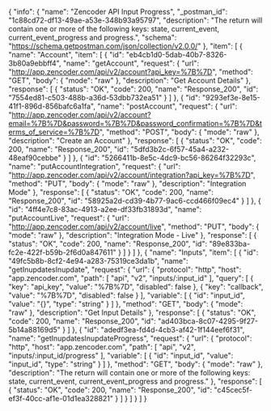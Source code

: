 {
  "info": {
    "name": "Zencoder API Input Progress",
    "_postman_id": "1c88cd72-df13-49ae-a53e-348b93a95797",
    "description": "The return will contain one or more of the following keys: state, current_event, current_event_progress and progress.",
    "schema": "https://schema.getpostman.com/json/collection/v2.0.0/"
  },
  "item": [
    {
      "name": "Account",
      "item": [
        {
          "id": "eb4cb1d0-5dab-40b7-8326-3b80a9ebbff4",
          "name": "getAccount",
          "request": {
            "url": "http://app.zencoder.com/api/v2/account?api_key=%7B%7D",
            "method": "GET",
            "body": {
              "mode": "raw"
            },
            "description": "Get Account Details"
          },
          "response": [
            {
              "status": "OK",
              "code": 200,
              "name": "Response_200",
              "id": "7554ed81-c503-488b-a36d-53dbb732ea51"
            }
          ]
        },
        {
          "id": "9293ef3e-8e15-41f1-896d-856bafc6a1fa",
          "name": "postAccount",
          "request": {
            "url": "http://app.zencoder.com/api/v2/account?email=%7B%7D&password=%7B%7D&password_confirmation=%7B%7D&terms_of_service=%7B%7D",
            "method": "POST",
            "body": {
              "mode": "raw"
            },
            "description": "Create an Account"
          },
          "response": [
            {
              "status": "OK",
              "code": 200,
              "name": "Response_200",
              "id": "5dfd3b2c-6f57-45a4-a232-48eaf90cebbe"
            }
          ]
        },
        {
          "id": "5266411b-8e5c-4dc9-bc56-86264f32293c",
          "name": "putAccountIntegration",
          "request": {
            "url": "http://app.zencoder.com/api/v2/account/integration?api_key=%7B%7D",
            "method": "PUT",
            "body": {
              "mode": "raw"
            },
            "description": "Integration Mode"
          },
          "response": [
            {
              "status": "OK",
              "code": 200,
              "name": "Response_200",
              "id": "58925a2d-cd39-4b77-9ac6-ccd466f09ec4"
            }
          ]
        },
        {
          "id": "4ff4e7c8-83ac-4913-a2ee-df33fb31893d",
          "name": "putAccountLive",
          "request": {
            "url": "http://app.zencoder.com/api/v2/account/live",
            "method": "PUT",
            "body": {
              "mode": "raw"
            },
            "description": "Integration Mode - Live"
          },
          "response": [
            {
              "status": "OK",
              "code": 200,
              "name": "Response_200",
              "id": "89e833ba-fc2e-422f-b59b-2f6d0a847611"
            }
          ]
        }
      ]
    },
    {
      "name": "Inputs",
      "item": [
        {
          "id": "49fc5b8b-8cf2-4e94-a283-75319ce3da1b",
          "name": "getInupdatesInupdate",
          "request": {
            "url": {
              "protocol": "http",
              "host": "app.zencoder.com",
              "path": [
                "api",
                "v2",
                "inputs/:input_id"
              ],
              "query": [
                {
                  "key": "api_key",
                  "value": "%7B%7D",
                  "disabled": false
                },
                {
                  "key": "callback",
                  "value": "%7B%7D",
                  "disabled": false
                }
              ],
              "variable": [
                {
                  "id": "input_id",
                  "value": "{}",
                  "type": "string"
                }
              ]
            },
            "method": "GET",
            "body": {
              "mode": "raw"
            },
            "description": "Get Input Details"
          },
          "response": [
            {
              "status": "OK",
              "code": 200,
              "name": "Response_200",
              "id": "ad403bca-8c07-4295-9f27-5b14a88169d5"
            }
          ]
        },
        {
          "id": "adedf3ea-fd4d-4cb3-af42-1f144eef6f31",
          "name": "getInupdatesInupdateProgress",
          "request": {
            "url": {
              "protocol": "http",
              "host": "app.zencoder.com",
              "path": [
                "api",
                "v2",
                "inputs/:input_id/progress"
              ],
              "variable": [
                {
                  "id": "input_id",
                  "value": "input_id",
                  "type": "string"
                }
              ]
            },
            "method": "GET",
            "body": {
              "mode": "raw"
            },
            "description": "The return will contain one or more of the following keys: state, current_event, current_event_progress and progress."
          },
          "response": [
            {
              "status": "OK",
              "code": 200,
              "name": "Response_200",
              "id": "c45cec5f-ef3f-40cc-af1e-01d1ea328821"
            }
          ]
        }
      ]
    }
  ]
}